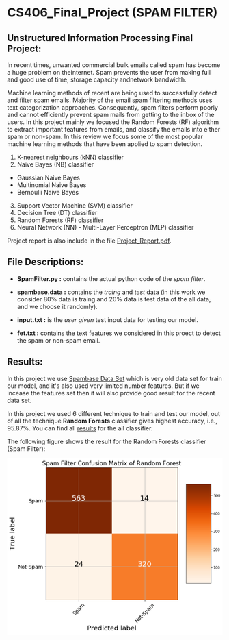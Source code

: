 # CS406_Final_Project (SPAM FILTER)
## **Unstructured Information Processing Final Project:**

In recent times, unwanted commercial bulk emails called spam has become a huge problem on theinternet.   Spam  prevents  the  user  from  making  full  and  good  use  of  time,  storage  capacity  andnetwork bandwidth. 

Machine learning methods of recent are being used to successfully detect and filter spam emails. Majority of the email spam filtering methods uses text categorization approaches. Consequently, spam filters perform poorly and cannot efficiently prevent spam mails from getting to the inbox of the users. In this project mainly we focused the Random Forests (RF) algorithm to extract important features from emails, and classify the emails into either spam or non-spam. In this review we focus some of the most popular machine learning methods that have been applied to spam detection.

 1. K-nearest neighbours (kNN) classifier
 2. Naive Bayes (NB) classifier 
   * Gaussian Naive Bayes
   * Multinomial Naive Bayes
   * Bernoulli Naive Bayes
3. Support Vector Machine (SVM) classifier
4. Decision Tree (DT) classifier
5. Random Forests (RF) classifier
6. Neural Network (NN) - Multi-Layer Perceptron (MLP) classifier

Project report is also include in the file [Project_Report.pdf](https://github.com/arupmondal-cs/CS406_Final_Project/blob/master/Project_Report.pdf).

## **File Descriptions:**

* **SpamFilter.py :** contains the actual python code of the _spam filter_.

* **spambase.data :** contains the _traing_ and _test_ data (in this work we consider 80% data is traing and 20% data is test data of the all data, and we choose it randomly).

* **input.txt :** is the _user given_ test input data for testing our model.

* **fet.txt :** contains the text features we considered in this proect to detect the spam or non-spam email. 


## **Results:**

In this project we use [Spambase Data Set](https://archive.ics.uci.edu/ml/datasets/Spambase) which is very old data set for train our model, and it's also used very limited number features. But if we incease the features set then it will also provide good result for the recent data set.

In this project we used 6 different technique to train and test our model, out of all the technique **Random Forests** classifier gives highest accuracy, i.e., 95.87%. You can find all [results](https://github.com/arupmondal-cs/CS406_Final_Project/tree/master/Image) for the all classifier.

The following figure shows the result for the Random Forests classifier (Spam Filter):

![Confusion Matrix for Random Forest](https://github.com/arupmondal-cs/CS406_Final_Project/blob/master/Image/RF.png)

